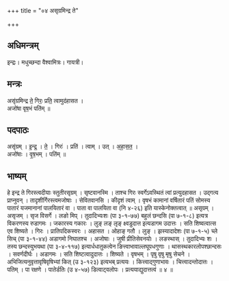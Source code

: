 +++
title = "०४ असृग्रमिन्द्र ते"

+++
## अधिमन्त्रम्
इन्द्रः। मधुच्छन्दा वैश्वामित्रः। गायत्री।

## मन्त्रः
असृ॑ग्रमिन्द्र ते॒ गिरः॒ प्रति॒ त्वामुद॑हासत ।  
अजो॑षा वृष॒भं पति॑म् ॥

## पदपाठः
असृ॑ग्रम् । इ॒न्द्र॒ । ते॒ । गिरः॑ । प्रति॑ । त्वाम् । उत् । अ॒हा॒स॒त॒ ।  
अजो॑षाः । वृ॒ष॒भम् । पति॑म् ॥

## भाष्यम्
हे इन्द्र ते गिरस्त्वदीयाः स्तुतीरसृग्रम् । सृष्टवानस्मि । ताश्च गिरः स्वर्गेऽवस्थितं त्वां प्रत्युदहासत । उद्गत्य प्राप्नुवन् । तादृशीर्गिरस्त्वमजोषाः । सेवितवानसि । कीदृशं त्वाम् । वृषभं कामानां वर्षितारं पतिं सोमस्य पातारं यजमानानां पालयितारं वा । पाता वा पालयिता वा (नि ४-२६) इति यास्केनोक्तत्वात् ॥ असृग्रम् । असृजम् । सृज विसर्गे । लङो मिप् । तुदादिभ्यःशः (पा ३-१-७७) बहुलं छन्दसि (पा ७-१-८) इत्यत्र विकरणस्य रुडागमः । जकारस्य गकारः । लुङ् लङ् लृङ् क्ष्वडुदात्त इत्यडागम उदात्तः । सति शिष्वत्वात्स एव शिष्यते । गिरः । प्रातिपदिकस्वरः । अहासत । ओहाङ् गतौ । लुङ् । झस्यादादेशः (पा ७-१-५) च्ले सिच् (पा ३-१-४४) अडागमो निघातश्च । अजोषाः । जुषी प्रीतिसेवनयोः । लङस्थास् । तुदादिभ्यः शः । तस्य छन्दस्युभयथा (पा ३-४-११७) इत्यार्धधातुकत्वेन ङित्त्वाभावाल्लघूपधगुणाः । थासस्थकारलोपश्छान्दसः । सवर्णदीर्घः । अडागमः । सति शिष्टत्वादुदात्तः । शिष्यते । वृषभम् । पृषु वृषु मृषु सेचने । अभिजित्यनुवृत्तावृषिवृषिभ्यां कित् (उ ३-१२३) इत्यभब् प्रत्ययः । कित्त्वाद्गुणाभावः । चित्त्वादन्तोदात्तः । पतिम् । पा रक्षणे । पातेर्डतिः (उ ४-५७) डित्वाट्वलोपः । प्रत्ययाद्युदात्तत्वं ॥ ४ ॥